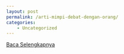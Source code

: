 ```yaml
---
layout: post
permalink: /arti-mimpi-debat-dengan-orang/
categories:
    - Uncategorized
---
```


[Baca Selengkapnya](/03)